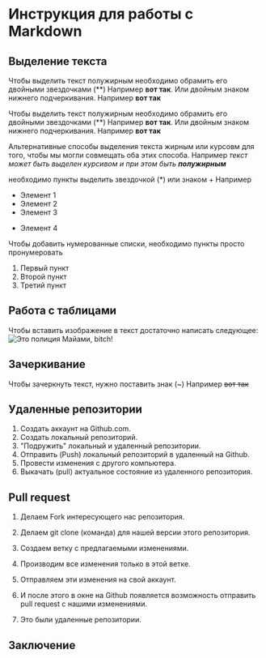  # Инструкция для работы с Markdown

 ## Выделение текста

Чтобы выделить текст полужирным необходимо обрамить его двойными звездочками (**) Например **вот так**. Или двойным знаком нижнего подчеркивания. Например __вот  так__ 

 Чтобы выделить текст полужирным необходимо обрамить его двойными звездочками (**) Например **вот так**. Или двойным знаком нижнего подчеркивания. Например __вот  так__ 

 Альтернативные способы выделения текста жирным или курсовм для того, чтобы мы могли совмещать оба этих способа. Например _текст может быть выделен курсивом и при этом быть **полужирным**_

необходимо пункты выделить звездочкой (*) или знаком + Например 
 * Элемент 1
 * Элемент 2
 * Элемент 3
 + Элемент 4

 Чтобы добавить нумерованные списки, необходимо пункты просто пронумеровать 
 1. Первый пункт
 2. Второй пункт
 3. Третий пункт

 ## Работа с таблицами

 Чтобы вставить изображение в текст достаточно написать следующее: ![Это полиция Майами, bitch!](miami.jpg)

 ## Зачеркивание

 Чтобы зачеркнуть текст, нужно поставить знак (~) Например ~~вот так~~

 ## Удаленные репозитории

 1. Создать аккаунт на Github.com.
 2. Создать локальный репозиторий.
 3. "Подружить" локальный и удаленный репозитории. 
 4. Отправить (Push) локальный репозиторий в удаленный на Github.
 5. Провести изменения с другого компьютера.
 6. Выкачать (pull) актуальное состояние из удаленного репозитория.

 ## Pull request

 1. Делаем Fork интересующего нас репозитория.
 2. Делаем git clone (команда) для нашей версии этого репозитория.
 3. Создаем ветку с предлагаемыми изменениями.
 4. Производим все изменения только в этой ветке.
 5. Отправляем эти изменения на свой аккаунт.
 6. И после этого в окне на Github появляется возможность отправить pull request с нашими изменениями.

 7. Это были удаленные репозитории.

 ## Заключение 
